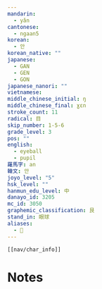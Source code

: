 ```yaml
---
mandarin:
  - yǎn
cantonese:
  - ngaan5
korean:
  - 안
korean_native: ""
japanese:
  - GAN
  - GEN
  - GON
japanese_nanori: ""
vietnamese:
middle_chinese_initial: ŋ
middle_chinese_final: ɣɛn
stroke_count: 11
radical: 目
skip_number: 1-5-6
grade_level: 3
pos: ""
english:
  - eyeball
  - pupil
羅馬字: an
韓文: 안
joyo_level: "5"
hsk_level: ""
hanmun_edu_level: 中
danayo_id: 3205
mc_id: 3050
graphemic_classification: 艮
stand_in: 眼球
aliases:
  - 𥆢
---
```

```meta-bind-embed
[[nav/char_info]]
```

# Notes
